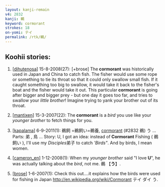 ```yaml
---
layout: kanji-remain
v4: 2832
kanji: 鵜
keyword: cormorant
strokes: 18
on-yomi: テイ
permalink: /rtk/鵜/
---
```


## Koohii stories: 

1) [<a href="http://kanji.koohii.com/profile/dihutenosa">dihutenosa</a>] 15-8-2008(27): [+brose] The<strong> cormorant</strong> was historically used in Japan and China to catch fish. The fisher would use some rope or something to tie its throat so that it could only swallow small fish. If it caught something too big to swallow, it would take it back to the fisher&#039;s boat and the fisher would take it out. This particular<strong> cormorant</strong> is going after bigger and bigger prey - but one day it goes too far, and tries to swallow your <em>little brother</em>! Imagine trying to yank your brother out of its throat.

2) [<a href="http://kanji.koohii.com/profile/mantixen">mantixen</a>] 15-3-2007(22): The<strong> cormorant</strong> is a <em>bird</em> you use like your <em>younger brother</em> to fetch things for you.

3) [<a href="http://kanji.koohii.com/profile/kapalama">kapalama</a>] 6-9-2011(1): 鵜飼 =鵜飼い=鵜養, <a href="../v4/2832.html">cormorant</a> (#2832 鵜) う ... Parts: 弟 , 鳥 ... Story: U, I got an idea: instead of<strong> Cormorant</strong> Fishing ( 鵜飼い ), I&#039;ll use my <em>Disciples</em>弟子 to catch <em>&#039;Birds&quot;</em>. And by birds, I mean women.

4) [<a href="http://kanji.koohii.com/profile/cameron_en">cameron_en</a>] 1-12-2008(1): When my <em>younger brother</em> said &quot;I love <strong>U</strong>&quot;, he was actually talking about the <em>bird</em>, not me. 鵜 【<strong>う</strong>】.

5) [<a href="http://kanji.koohii.com/profile/brose">brose</a>] 1-6-2007(1): Check this out....it explains how the birds were used for fishing in Japan <a href="http://en.wikipedia.org/wiki/Cormorant">http://en.wikipedia.org/wiki/Cormorant</a> テイ ダイ う.

